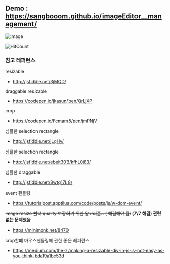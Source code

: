 ## Demo : https://sangbooom.github.io/imageEditor__management/


![image](https://user-images.githubusercontent.com/43921054/83620220-fb374600-a5c7-11ea-9d3a-09acc5fcd631.png)

![HitCount](http://hits.dwyl.com/sangbooom/weven__image_editor.svg)


### 참고 레퍼런스
resizable

- http://jsfiddle.net/3jMQD/

draggable resizable

- https://codepen.io/jkasun/pen/QrLjXP

crop

- https://codepen.io/Fcmam5/pen/jmPNjV

심플한 selection rectangle 

- http://jsfiddle.net/jLqHv/

심플한 selection rectangle

- http://jsfiddle.net/ebeit303/kfhL0j83/

심플한 draggable

- http://jsfiddle.net/8wtq17L8/

event 핸들링

- https://tutorialpost.apptilus.com/code/posts/js/w-dom-event/

~~image resize 할떄 quality 보장하기 위한 알고리즘.. ( 해결해야 됨)~~ **(7/7 해결) 관련없는 문제였음**

- https://minimonk.net/8470

crop할떄 마우스핸들링에 관한 좋은 레퍼런스

- https://medium.com/the-z/making-a-resizable-div-in-js-is-not-easy-as-you-think-bda19a1bc53d
